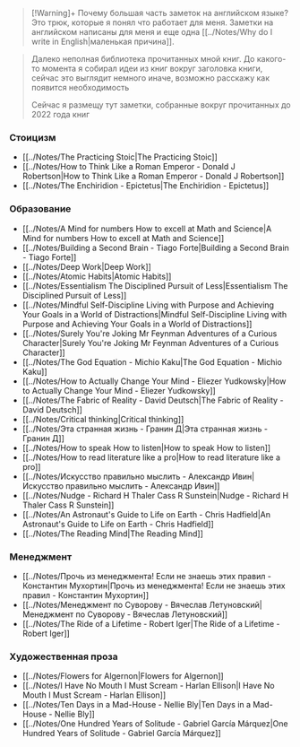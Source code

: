 
> [!Warning]+ Почему большая часть заметок на английском языке?
> Это трюк, которые я понял что работает для меня. Заметки на английском написаны для меня и еще одна [[../Notes/Why do I write in English|маленькая причина]].




> Далеко неполная библиотека прочитанных мной книг. 
> До какого-то момента я собирал идеи из книг вокруг заголовка книги, сейчас это выглядит немного иначе, возможно расскажу как появится необходимость
> 
> Сейчас я размещу тут заметки, собранные вокруг прочитанных до 2022 года книг

### Стоицизм

- [[../Notes/The Practicing Stoic|The Practicing Stoic]]
- [[../Notes/How to Think Like a Roman Emperor - Donald J Robertson|How to Think Like a Roman Emperor - Donald J Robertson]]
- [[../Notes/The Enchiridion - Epictetus|The Enchiridion - Epictetus]]
### Образование

- [[../Notes/A Mind for numbers How to excell at Math and Science|A Mind for numbers How to excell at Math and Science]]
- [[../Notes/Building a Second Brain - Tiago Forte|Building a Second Brain - Tiago Forte]]
- [[../Notes/Deep Work|Deep Work]]
- [[../Notes/Atomic Habits|Atomic Habits]]
- [[../Notes/Essentialism The Disciplined Pursuit of Less|Essentialism The Disciplined Pursuit of Less]]
- [[../Notes/Mindful Self-Discipline Living with Purpose and Achieving Your Goals in a World of Distractions|Mindful Self-Discipline Living with Purpose and Achieving Your Goals in a World of Distractions]]
- [[../Notes/Surely You're Joking Mr Feynman Adventures of a Curious Character|Surely You're Joking Mr Feynman Adventures of a Curious Character]]
- [[../Notes/The God Equation - Michio Kaku|The God Equation - Michio Kaku]]
- [[../Notes/How to Actually Change Your Mind - Eliezer Yudkowsky|How to Actually Change Your Mind - Eliezer Yudkowsky]]
- [[../Notes/The Fabric of Reality - David Deutsch|The Fabric of Reality - David Deutsch]]
- [[../Notes/Critical thinking|Critical thinking]]
- [[../Notes/Эта странная жизнь - Гранин Д|Эта странная жизнь - Гранин Д]]
- [[../Notes/How to speak How to listen|How to speak How to listen]]
- [[../Notes/How to read literature like a pro|How to read literature like a pro]]
- [[../Notes/Искусство правильно мыслить - Александр Ивин|Искусство правильно мыслить - Александр Ивин]]
- [[../Notes/Nudge - Richard H Thaler Cass R Sunstein|Nudge - Richard H Thaler Cass R Sunstein]]
- [[../Notes/An Astronaut's Guide to Life on Earth - Chris Hadfield|An Astronaut's Guide to Life on Earth - Chris Hadfield]]
- [[../Notes/The Reading Mind|The Reading Mind]]
### Менеджмент

- [[../Notes/Прочь из менеджмента! Если не знаешь этих правил - Константин Мухортин|Прочь из менеджмента! Если не знаешь этих правил - Константин Мухортин]]
- [[../Notes/Менеджмент по Суворову - Вячеслав Летуновский|Менеджмент по Суворову - Вячеслав Летуновский]]
- [[../Notes/The Ride of a Lifetime - Robert Iger|The Ride of a Lifetime - Robert Iger]]
### Художественная проза

- [[../Notes/Flowers for Algernon|Flowers for Algernon]]
- [[../Notes/I Have No Mouth I Must Scream - Harlan Ellison|I Have No Mouth I Must Scream - Harlan Ellison]]
- [[../Notes/Ten Days in a Mad-House - Nellie Bly|Ten Days in a Mad-House - Nellie Bly]]
- [[../Notes/One Hundred Years of Solitude - Gabriel García Márquez|One Hundred Years of Solitude - Gabriel García Márquez]]